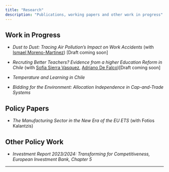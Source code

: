 ```yaml
---
title: "Research"
description: "Publications, working papers and other work in progress"
---
```


## Work in Progress
- *Dust to Dust: Tracing Air Pollution’s Impact on Work Accidents* (with [Ismael Moreno-Martinez](https://ismaelmorenomartinez.eu/)) [Draft coming soon]
  
- *Recruting Better Teachers? Evidence from a higher Education Reform in Chile* (with [Sofia Sierra Vasquez](https://sofiasierrav.com/), [Adriano De Falco](https://www.adrianodefalco.com/home-page))[Draft coming soon]

- *Temperature and Learning in Chile*

- *Bidding for the Environment: Allocation Independence in Cap-and-Trade Systems*

## Policy Papers

- *The Manufacturing Sector in the New Era of the EU ETS* (with Fotios Kalantzis)

## Other Policy Work

- *Investment Report 2023/2024: Transforming for Competitiveness, European Investment Bank, Chapter 5*

---
